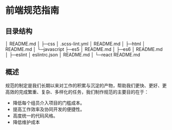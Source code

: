 # 前端规范指南

## 目录结构

  │  README.md
  │
  ├─css
  │      .scss-lint.yml
  │      README.md
  │
  ├─html
  │      README.md
  │
  └─javascript
      ├─es5
      │      README.md
      │
      ├─es6
      │      README.md
      │
      ├─eslint
      │      eslintrc.json
      │      README.md
      │
      └─react
              README.md

## 概述

规范的制定是我们长期以来对工作的积累与沉淀的产物，帮助我们更快、更好、更高效的完成繁重、复杂、多样化的任务，我们制作规范的主要目的在于：

 * 降低每个组员介入项目的门槛成本。
 * 提高工作效率及协同开发的便捷性。
 * 高度统一的代码风格。
 * 降低维护成本
